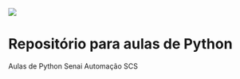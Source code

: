 ![](https://i0.wp.com/junilearning.com/wp-content/uploads/2020/06/python-programming-language.webp?fit=800%2C800&ssl=1)

# Repositório para aulas de Python

Aulas de Python Senai Automação SCS